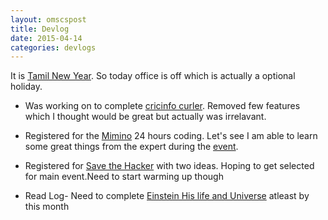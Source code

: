 ```yaml
---
layout: omscspost
title: Devlog  
date: 2015-04-14
categories: devlogs
---
```


It is [Tamil New Year](http://en.wikipedia.org/wiki/Puthandu). So today office is off which is actually a optional holiday.

* Was working on to complete [cricinfo curler](https://github.com/balaaagi/CricInfoCurler). Removed few features which I thought would be great but actually was irrelavant.
* Registered for the [Mimino](https://github.com/Mimino666) 24 hours coding. Let's see I am able to learn some great things from the expert during the [event](https://www.facebook.com/events/469361889882977).
* Registered for [Save the Hacker](http://www.savethehacker.com/) with two ideas. Hoping to get selected for main event.Need to start warming up though

* Read Log- Need to complete [Einstein His life and Universe](http://www.amazon.in/Einstein-Life-Universe-Walter-Isaacson/dp/1847390544?tag=googinhydr18418-21&kpid=1847390544&tag=googinkenshoo-21&ascsubtag=62ac0fb8-b32f-4448-cb95-0000061e01c1) atleast by this month
